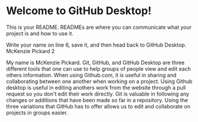 # Welcome to GitHub Desktop!

This is your README. READMEs are where you can communicate what your project is and how to use it.

Write your name on line 6, save it, and then head back to GitHub Desktop.
McKenzie Pickard
2

My name is McKenzie Pickard. Git, GitHub, and GitHub Desktop are three different tools that one can use to help groups of people view and edit each others information. When using Github.com, it is useful in sharing and collaborating between one another when working on a project. Using Github desktop is useful in editing anothers work from the website through a pull request so you don't edit their work directly. Git is valuable in following any changes or additions that have been made so far in a repository. Using the three variations that GitHub has to offer allows us to edit and collaborate on projects in groups easier. 
